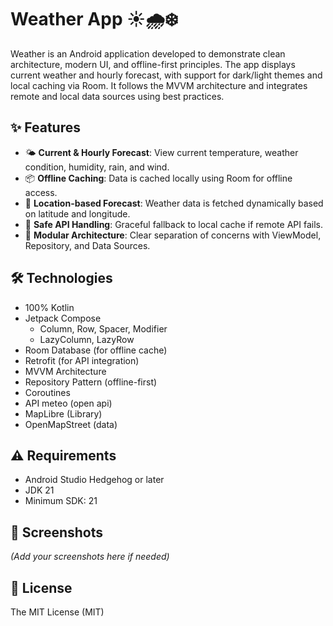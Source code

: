 # Weather App ☀️🌧️❄️

Weather is an Android application developed to demonstrate clean architecture, modern UI, and offline-first principles. The app displays current weather and hourly forecast, with support for dark/light themes and local caching via Room. It follows the MVVM architecture and integrates remote and local data sources using best practices.

## ✨ Features

- 🌤️ **Current & Hourly Forecast**: View current temperature, weather condition, humidity, rain, and wind.
- 📦 **Offline Caching**: Data is cached locally using Room for offline access.
- 🧭 **Location-based Forecast**: Weather data is fetched dynamically based on latitude and longitude.
- 🔄 **Safe API Handling**: Graceful fallback to local cache if remote API fails.
- 🧱 **Modular Architecture**: Clear separation of concerns with ViewModel, Repository, and Data Sources.

## 🛠️ Technologies

- 100% Kotlin
- Jetpack Compose
  - Column, Row, Spacer, Modifier
  - LazyColumn, LazyRow
- Room Database (for offline cache)
- Retrofit (for API integration)
- MVVM Architecture
- Repository Pattern (offline-first)
- Coroutines
- API meteo (open api)
- MapLibre (Library)
- OpenMapStreet (data)

## ⚠️ Requirements

- Android Studio Hedgehog or later
- JDK 21
- Minimum SDK: 21

## 📸 Screenshots

*(Add your screenshots here if needed)*

## 🔐 License

The MIT License (MIT)

